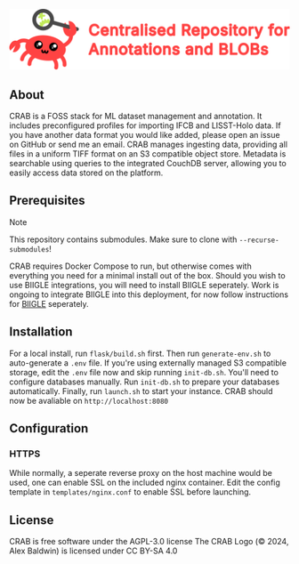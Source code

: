 ![Centralised Repository for Annotations and BLOBs](flask/src/static/crab-logotext512.png)

## About
CRAB is a FOSS stack for ML dataset management and annotation. It includes preconfigured profiles for importing IFCB and LISST-Holo data. If you have another data format you would like added, please open an issue on GitHub or send me an email. CRAB manages ingesting data, providing all files in a uniform TIFF format on an S3 compatible object store. Metadata is searchable using queries to the integrated CouchDB server, allowing you to easily access data stored on the platform.

## Prerequisites

> [!NOTE]
> This repository contains submodules. Make sure to clone with `--recurse-submodules`!

CRAB requires Docker Compose to run, but otherwise comes with everything you need for a minimal install out of the box. Should you wish to use BIIGLE integrations, you will need to install BIIGLE seperately. Work is ongoing to integrate BIIGLE into this deployment, for now follow instructions for [BIIGLE](https://biigle-admin-documentation.readthedocs.io/installation/) seperately.

## Installation

For a local install, run `flask/build.sh` first.
Then run `generate-env.sh` to auto-generate a `.env` file.
If you're using externally managed S3 compatible storage, edit the `.env` file now and skip running `init-db.sh`. You'll need to configure databases manually.
Run `init-db.sh` to prepare your databases automatically.
Finally, run `launch.sh` to start your instance.
CRAB should now be avaliable on `http://localhost:8080`

## Configuration

### HTTPS

While normally, a seperate reverse proxy on the host machine would be used, one can enable SSL on the included nginx container. Edit the config template in `templates/nginx.conf` to enable SSL before launching.

## License
CRAB is free software under the AGPL-3.0 license
The CRAB Logo (© 2024, Alex Baldwin) is licensed under CC BY-SA 4.0
